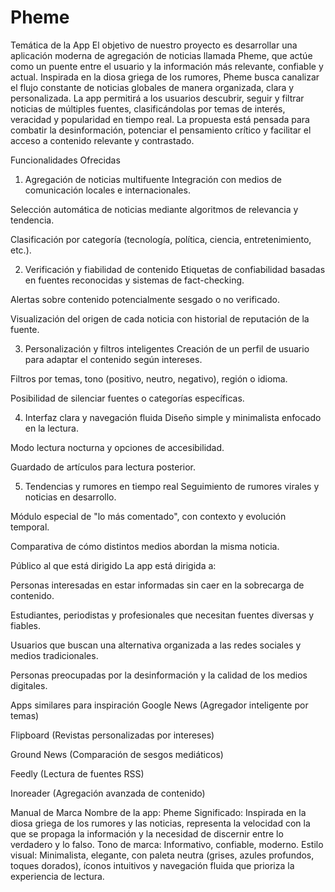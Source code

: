 # Pheme

Temática de la App
El objetivo de nuestro proyecto es desarrollar una aplicación moderna de agregación de noticias llamada Pheme, que actúe como un puente entre el usuario y la información más relevante, confiable y actual. Inspirada en la diosa griega de los rumores, Pheme busca canalizar el flujo constante de noticias globales de manera organizada, clara y personalizada. La app permitirá a los usuarios descubrir, seguir y filtrar noticias de múltiples fuentes, clasificándolas por temas de interés, veracidad y popularidad en tiempo real. La propuesta está pensada para combatir la desinformación, potenciar el pensamiento crítico y facilitar el acceso a contenido relevante y contrastado.

Funcionalidades Ofrecidas
1. Agregación de noticias multifuente
Integración con medios de comunicación locales e internacionales.

Selección automática de noticias mediante algoritmos de relevancia y tendencia.

Clasificación por categoría (tecnología, política, ciencia, entretenimiento, etc.).

2. Verificación y fiabilidad de contenido
Etiquetas de confiabilidad basadas en fuentes reconocidas y sistemas de fact-checking.

Alertas sobre contenido potencialmente sesgado o no verificado.

Visualización del origen de cada noticia con historial de reputación de la fuente.

3. Personalización y filtros inteligentes
Creación de un perfil de usuario para adaptar el contenido según intereses.

Filtros por temas, tono (positivo, neutro, negativo), región o idioma.

Posibilidad de silenciar fuentes o categorías específicas.

4. Interfaz clara y navegación fluida
Diseño simple y minimalista enfocado en la lectura.

Modo lectura nocturna y opciones de accesibilidad.

Guardado de artículos para lectura posterior.

5. Tendencias y rumores en tiempo real
Seguimiento de rumores virales y noticias en desarrollo.

Módulo especial de "lo más comentado", con contexto y evolución temporal.

Comparativa de cómo distintos medios abordan la misma noticia.

Público al que está dirigido
La app está dirigida a:

Personas interesadas en estar informadas sin caer en la sobrecarga de contenido.

Estudiantes, periodistas y profesionales que necesitan fuentes diversas y fiables.

Usuarios que buscan una alternativa organizada a las redes sociales y medios tradicionales.

Personas preocupadas por la desinformación y la calidad de los medios digitales.

Apps similares para inspiración
Google News (Agregador inteligente por temas)

Flipboard (Revistas personalizadas por intereses)

Ground News (Comparación de sesgos mediáticos)

Feedly (Lectura de fuentes RSS)

Inoreader (Agregación avanzada de contenido)

Manual de Marca
Nombre de la app: Pheme
Significado: Inspirada en la diosa griega de los rumores y las noticias, representa la velocidad con la que se propaga la información y la necesidad de discernir entre lo verdadero y lo falso.
Tono de marca: Informativo, confiable, moderno.
Estilo visual: Minimalista, elegante, con paleta neutra (grises, azules profundos, toques dorados), íconos intuitivos y navegación fluida que prioriza la experiencia de lectura.
